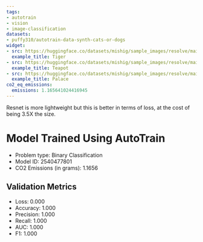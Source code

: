 ```yaml
---
tags:
- autotrain
- vision
- image-classification
datasets:
- puffy310/autotrain-data-synth-cats-or-dogs
widget:
- src: https://huggingface.co/datasets/mishig/sample_images/resolve/main/tiger.jpg
  example_title: Tiger
- src: https://huggingface.co/datasets/mishig/sample_images/resolve/main/teapot.jpg
  example_title: Teapot
- src: https://huggingface.co/datasets/mishig/sample_images/resolve/main/palace.jpg
  example_title: Palace
co2_eq_emissions:
  emissions: 1.165641024416945
---
```


Resnet is more lightweight but this is better in terms of loss, at the cost of being 3.5X the size. 

# Model Trained Using AutoTrain

- Problem type: Binary Classification
- Model ID: 2540477801
- CO2 Emissions (in grams): 1.1656

## Validation Metrics

- Loss: 0.000
- Accuracy: 1.000
- Precision: 1.000
- Recall: 1.000
- AUC: 1.000
- F1: 1.000